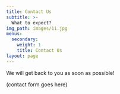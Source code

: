 ```yaml
---
title: Contact Us
subtitle: >-
  What to expect?
img_path: images/11.jpg
menus:
  secondary:
    weight: 1
    title: Contact Us
layout: page
---
```


We will get back to you as soon as possible!

(contact form goes here)
